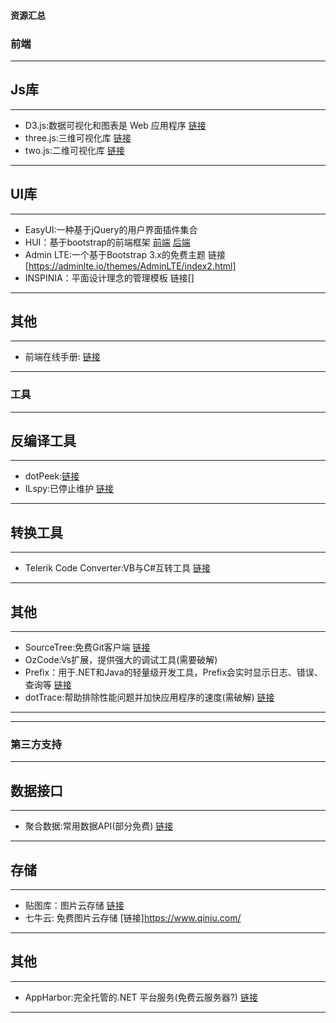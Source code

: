 ﻿#### 资源汇总

### 前端
***

## Js库
***
*  D3.js:数据可视化和图表是 Web 应用程序 [链接](https://d3js.org/)
*  three.js:三维可视化库 [链接](https://threejs.org/)
*  two.js:二维可视化库 [链接](https://two.js.org/)
***

## UI库
***
*  EasyUI:一种基于jQuery的用户界面插件集合 
*  HUI：基于bootstrap的前端框架 [前端](http://www.h-ui.net/index.shtml) [后端](http://www.h-ui.net/H-ui.admin.shtml)
*  Admin LTE:一个基于Bootstrap 3.x的免费主题 链接[https://adminlte.io/themes/AdminLTE/index2.html]
*  INSPINIA：平面设计理念的管理模板 链接[]
***

## 其他
***
*  前端在线手册: [链接](http://www.jqhtml.com/category/manual)
***

### 工具
***

## 反编译工具
***
*  dotPeek:[链接](https://www.jetbrains.com/decompiler)
*  ILspy:已停止维护 [链接](https://github.com/icsharpcode/ILSpy#ilspy-------)
***

## 转换工具
***
*  Telerik Code Converter:VB与C#互转工具 [链接](http://converter.telerik.com/)
***

## 其他
***
*  SourceTree:免费Git客户端 [链接](https://www.sourcetreeapp.com/)
*  OzCode:Vs扩展，提供强大的调试工具(需要破解)
*  Prefix：用于.NET和Java的轻量级开发工具，Prefix会实时显示日志、错误、查询等 [链接](https://stackify.com/prefix/)
*  dotTrace:帮助排除性能问题并加快应用程序的速度(需破解) [链接](https://www.jetbrains.com/profiler/)

***


***

### 第三方支持
***

## 数据接口
***
*  聚合数据:常用数据API(部分免费) [链接](https://www.juhe.cn/)
***

## 存储
***
*  贴图库：图片云存储 [链接](http://www.tietuku.com/)
*  七牛云: 免费图片云存储 [链接]https://www.qiniu.com/
***

## 其他
***
*  AppHarbor:完全托管的.NET 平台服务(免费云服务器?) [链接](https://appharbor.com/)
***
